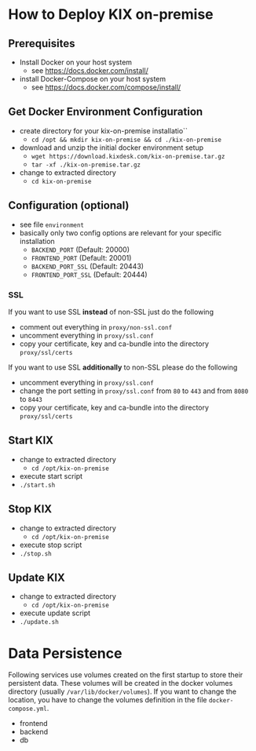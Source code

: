 # How to Deploy KIX on-premise

## Prerequisites
- Install Docker on your host system
  - see https://docs.docker.com/install/
- install Docker-Compose on your host system
  - see https://docs.docker.com/compose/install/

## Get Docker Environment Configuration
- create directory for your kix-on-premise installatio``
  - `cd /opt && mkdir kix-on-premise && cd ./kix-on-premise`
- download and unzip the initial docker environment setup
  - `wget https://download.kixdesk.com/kix-on-premise.tar.gz`
  - `tar -xf ./kix-on-premise.tar.gz`
- change to extracted directory
  - `cd kix-on-premise`

## Configuration (optional)
- see file `environment`
- basically only two config options are relevant for your specific installation
  - `BACKEND_PORT` (Default: 20000)
  - `FRONTEND_PORT` (Default: 20001)
  - `BACKEND_PORT_SSL` (Default: 20443)
  - `FRONTEND_PORT_SSL` (Default: 20444)

### SSL
If you want to use SSL **instead** of non-SSL just do the following
- comment out everything in `proxy/non-ssl.conf`
- uncomment everything in `proxy/ssl.conf`
- copy your certificate, key and ca-bundle into the directory `proxy/ssl/certs`

If you want to use SSL **additionally** to non-SSL please do the following
- uncomment everything in `proxy/ssl.conf`
- change the port setting in `proxy/ssl.conf` from `80` to `443` and from `8080` to `8443`
- copy your certificate, key and ca-bundle into the directory `proxy/ssl/certs`


## Start KIX
- change to extracted directory
  - `cd /opt/kix-on-premise`
- execute start script
 - `./start.sh`

## Stop KIX
- change to extracted directory
  - `cd /opt/kix-on-premise`
- execute stop script
 - `./stop.sh`

## Update KIX
- change to extracted directory
  - `cd /opt/kix-on-premise`
- execute update script
 - `./update.sh`


# Data Persistence
Following services use volumes created on the first startup to store their persistent data. These volumes will be created in the docker volumes directory (usually `/var/lib/docker/volumes`). If you want to change the location, you have to change the volumes definition in the file `docker-compose.yml`.
- frontend
- backend
- db
